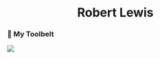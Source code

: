<h1 align="center"> Robert Lewis </h1>

### :toolbox: My Toolbelt

<img src="https://cdn.jsdelivr.net/gh/devicons/devicon/icons/css3/css3-original-wordmark.svg" />

<!--
**Robbysim37/Robbysim37** is a ✨ _special_ ✨ repository because its `README.md` (this file) appears on your GitHub profile.

Here are some ideas to get you started:

- 🔭 I’m currently working on ...
- 🌱 I’m currently learning ...
- 👯 I’m looking to collaborate on ...
- 🤔 I’m looking for help with ...
- 💬 Ask me about ...
- 📫 How to reach me: ...
- 😄 Pronouns: ...
- ⚡ Fun fact: ...
-->
